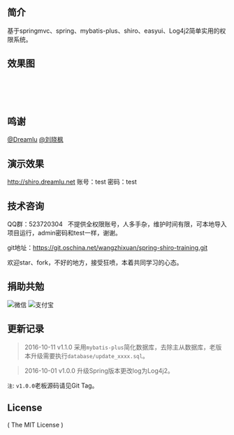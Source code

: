 ## 简介
<p>
基于springmvc、spring、mybatis-plus、shiro、easyui、Log4j2简单实用的权限系统。
</p>

## 效果图
<p>
<img src="http://static.oschina.net/uploads/img/201512/06161620_HLY6.jpg" alt="" />
</p>
<p>
<img src="http://static.oschina.net/uploads/img/201512/06161621_NIlr.jpg" alt="" />
</p>
<p>
<img src="http://static.oschina.net/uploads/img/201512/06161621_63ZV.jpg" alt="" />
</p>
<p>
<img src="http://static.oschina.net/uploads/img/201512/06164718_18nx.jpg" alt="" />
</p>
<p>
<img src="http://static.oschina.net/uploads/img/201512/06161621_NiiM.jpg" alt="" />
</p>

## 鸣谢
<p>
<a href="http://my.oschina.net/qq596392912" target="_blank">@Dreamlu</a> <a href="http://my.oschina.net/u/993551" target="_blank">@刘晓枫</a> &nbsp;
</p>

## 演示效果
<p>
<a href="http://shiro.dreamlu.net" target="_blank">http://shiro.dreamlu.net</a> 账号：test 密码：test
</p>

## 技术咨询
<p>
QQ群：523720304 &nbsp; 不提供全权限账号，人多手杂，维护时间有限，可本地导入项目运行，admin密码和test一样，谢谢。
</p>
<p>
git地址：<a href="https://git.oschina.net/wangzhixuan/spring-shiro-training.git" target="_blank">https://git.oschina.net/wangzhixuan/spring-shiro-training.git</a>&nbsp;
</p>
<p>
欢迎star、fork，不好的地方，接受狂喷，本着共同学习的心态。
</p>

## 捐助共勉
<p>
<img src="http://ww2.sinaimg.cn/small/907f4c96jw1f3sjdhn1dcj208w0aiq3d.jpg" alt="微信" />
<img src="http://ww3.sinaimg.cn/small/907f4c96jw1f3sjdhkn0rj20by0byq33.jpg" alt="支付宝" />
</p>

## 更新记录
> 2016-10-11 v1.1.0 采用`mybatis-plus`简化数据库，去除主从数据库，老版本升级需要执行`database/update_xxxx.sql`。

> 2016-10-01 v1.0.0 升级Spring版本更改log为Log4j2。

`注`: `v1.0.0`老板源码请见Git Tag。

## License

( The MIT License )